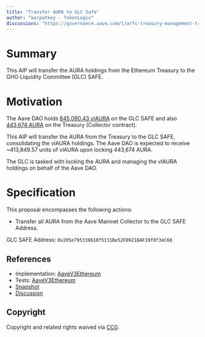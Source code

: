 ```yaml
---
title: "Transfer AURA to GLC Safe"
author: "karpatkey - TokenLogic"
discussions: "https://governance.aave.com/t/arfc-treasury-management-transfer-aura-to-glc-safe/15669"
---
```


# Summary

This AIP will transfer the AURA holdings from the Ethereum Treasury to the GHO Liquidity Committee (GLC) SAFE.

# Motivation

The Aave DAO holds [845,090.43 vlAURA](https://etherscan.io/token/0x3fa73f1e5d8a792c80f426fc8f84fbf7ce9bbcac?a=0x205e795336610f5131Be52F09218AF19f0f3eC60) on the GLC SAFE and also [443,674 AURA](https://etherscan.io/token/0xC0c293ce456fF0ED870ADd98a0828Dd4d2903DBF?a=0x464C71f6c2F760DdA6093dCB91C24c39e5d6e18c) on the Treasury (Collector contract).

This AIP will transfer the AURA from the Treasury to the GLC SAFE, consolidating the vlAURA holdings. The Aave DAO is expected to receive ~413,849.57 units of vlAURA upon locking 443,674 AURA.

The GLC is tasked with locking the AURA and managing the vlAURA holdings on behalf of the Aave DAO.

# Specification

This proposal encompasses the following actions:

- Transfer all AURA from the Aave Mainnet Collector to the GLC SAFE Address.

GLC SAFE Address: `0x205e795336610f5131Be52F09218AF19f0f3eC60`

## References

- Implementation: [AaveV3Ethereum](https://github.com/bgd-labs/aave-proposals-v3/blob/60cce51b1d9877b9f90988d57eda958d9c5698e1/src/20231123_AaveV3Ethereum_TransferAURAToGLCSafe/AaveV3Ethereum_TransferAURAToGLCSafe_20231123.sol)
- Tests: [AaveV3Ethereum](https://github.com/bgd-labs/aave-proposals-v3/blob/60cce51b1d9877b9f90988d57eda958d9c5698e1/src/20231123_AaveV3Ethereum_TransferAURAToGLCSafe/AaveV3Ethereum_TransferAURAToGLCSafe_20231123.t.sol)
- [Snapshot](https://snapshot.org/#/aave.eth/proposal/0xc999644bf64e4f62722d327416520b6f8cf8d7ceecbb69e7c52e2ebe1f4c3d63)
- [Discussion](https://governance.aave.com/t/arfc-treasury-management-transfer-aura-to-glc-safe/15669)

## Copyright

Copyright and related rights waived via [CC0](https://creativecommons.org/publicdomain/zero/1.0/).
